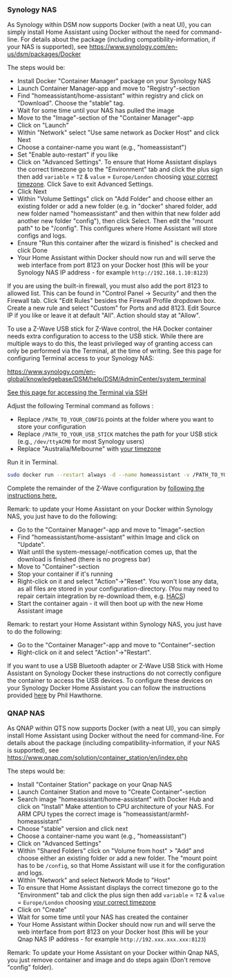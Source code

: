 ### Synology NAS

As Synology within DSM now supports Docker (with a neat UI), you can simply install Home Assistant using Docker without the need for command-line. For details about the package (including compatibility-information, if your NAS is supported), see <https://www.synology.com/en-us/dsm/packages/Docker>

The steps would be:

- Install Docker "Container Manager" package on your Synology NAS
- Launch Container Manager-app and move to "Registry"-section
- Find "homeassistant/home-assistant" within registry and click on "Download". Choose the "stable" tag.
- Wait for some time until your NAS has pulled the image
- Move to the "Image"-section of the "Container Manager"-app
- Click on "Launch"
- Within "Network" select "Use same network as Docker Host" and click Next
- Choose a container-name you want (e.g., "homeassistant")
- Set "Enable auto-restart" if you like
- Click on "Advanced Settings". To ensure that Home Assistant displays the correct timezone go to the "Environment" tab and click the plus sign then add `variable` = `TZ` & `value` = `Europe/London` choosing [your correct timezone](https://en.wikipedia.org/wiki/List_of_tz_database_time_zones). Click Save to exit Advanced Settings.
- Click Next
- Within "Volume Settings" click on "Add Folder" and choose either an existing folder or add a new folder (e.g. in "docker" shared folder, add new folder named "homeassistant" and then within that new folder add another new folder "config"), then click Select. Then edit the "mount path" to be "/config". This configures where Home Assistant will store configs and logs.
- Ensure "Run this container after the wizard is finished" is checked and click Done
- Your Home Assistant within Docker should now run and will serve the web interface from port 8123 on your Docker host (this will be your Synology NAS IP address - for example `http://192.168.1.10:8123`)

If you are using the built-in firewall, you must also add the port 8123 to allowed list. This can be found in "Control Panel -> Security" and then the Firewall tab. Click "Edit Rules" besides the Firewall Profile dropdown box. Create a new rule and select "Custom" for Ports and add 8123. Edit Source IP if you like or leave it at default "All". Action should stay at "Allow".

To use a Z-Wave USB stick for Z-Wave control, the HA Docker container needs extra configuration to access to the USB stick. While there are multiple ways to do this, the least privileged way of granting access can only be performed via the Terminal, at the time of writing. See this page for configuring Terminal access to your Synology NAS:

<https://www.synology.com/en-global/knowledgebase/DSM/help/DSM/AdminCenter/system_terminal>


<div class='note'>

[See this page for accessing the Terminal via SSH](https://www.synology.com/en-global/knowledgebase/DSM/tutorial/General_Setup/How_to_login_to_DSM_with_root_permission_via_SSH_Telnet)

</div>

Adjust the following Terminal command as follows :

- Replace `/PATH_TO_YOUR_CONFIG` points at the folder where you want to store your configuration
- Replace `/PATH_TO_YOUR_USB_STICK` matches the path for your USB stick (e.g., `/dev/ttyACM0` for most Synology users)
- Replace "Australia/Melbourne" with [your timezone](https://en.wikipedia.org/wiki/List_of_tz_database_time_zones)

Run it in Terminal.

```bash
sudo docker run --restart always -d --name homeassistant -v /PATH_TO_YOUR_CONFIG:/config --device=/PATH_TO_YOUR_USB_STICK -e TZ=Australia/Melbourne --net=host {{ site.installation.container }}:stable
```

Complete the remainder of the Z-Wave configuration by [following the instructions here.](/integrations/zwave_js)

Remark: to update your Home Assistant on your Docker within Synology NAS, you just have to do the following:

- Go to the "Container Manager"-app and move to "Image"-section
- Find "homeassistant/home-assistant" within Image and click on "Update".
- Wait until the system-message/-notification comes up, that the download is finished (there is no progress bar)
- Move to "Container"-section
- Stop your container if it's running
- Right-click on it and select "Action"->"Reset". You won't lose any data, as all files are stored in your configuration-directory. (You may need to repair certain integration by re-download them, e.g. [HACS](https://hacs.xyz/docs/setup/download/))
- Start the container again - it will then boot up with the new Home Assistant image

Remark: to restart your Home Assistant within Synology NAS, you just have to do the following:

- Go to the "Container Manager"-app and move to "Container"-section
- Right-click on it and select "Action"->"Restart".

<div class='note'>

If you want to use a USB Bluetooth adapter or Z-Wave USB Stick with Home Assistant on Synology Docker these instructions do not correctly configure the container to access the USB devices. To configure these devices on your Synology Docker Home Assistant you can follow the instructions provided [here](https://philhawthorne.com/installing-home-assistant-io-on-a-synology-diskstation-nas/) by Phil Hawthorne.

</div>

### QNAP NAS

As QNAP within QTS now supports Docker (with a neat UI), you can simply install Home Assistant using Docker without the need for command-line. For details about the package (including compatibility-information, if your NAS is supported), see <https://www.qnap.com/solution/container_station/en/index.php>

The steps would be:

- Install "Container Station" package on your Qnap NAS
- Launch Container Station and move to "Create Container"-section
- Search image "homeassistant/home-assistant" with Docker Hub and click on "Install"
  Make attention to CPU architecture of your NAS. For ARM CPU types the correct image is "homeassistant/armhf-homeassistant"
- Choose "stable" version and click next
- Choose a container-name you want (e.g., "homeassistant")
- Click on "Advanced Settings"
- Within "Shared Folders" click on "Volume from host" > "Add" and choose either an existing folder or add a new folder. The "mount point has to be `/config`, so that Home Assistant will use it for the configuration and logs.
- Within "Network" and select Network Mode to "Host"
- To ensure that Home Assistant displays the correct timezone go to the "Environment" tab and click the plus sign then add `variable` = `TZ` & `value` = `Europe/London` choosing [your correct timezone](https://en.wikipedia.org/wiki/List_of_tz_database_time_zones)
- Click on "Create"
- Wait for some time until your NAS has created the container
- Your Home Assistant within Docker should now run and will serve the web interface from port 8123 on your Docker host (this will be your Qnap NAS IP address - for example `http://192.xxx.xxx.xxx:8123`)

Remark: To update your Home Assistant on your Docker within Qnap NAS, you just remove container and image and do steps again (Don't remove "config" folder).

